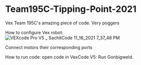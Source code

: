 # Team195C-Tipping-Point-2021
Vex Team 195C's amazing piece of code. Very poggers

How to configure Vex robot: 
![VEXcode Pro V5 _ SachitCode 11_18_2021 7_37_48 PM](https://user-images.githubusercontent.com/94500410/142519405-f9c39a3a-1ad7-440b-9511-c86bc1cac801.png)

Connect motors their corresponding ports

How to run code: open code in VexCode V5: 
Run Gonbigweld.

